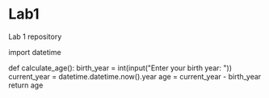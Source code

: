 # Lab1
Lab 1 repository

import datetime

def calculate_age():
    birth_year = int(input("Enter your birth year: "))
    current_year = datetime.datetime.now().year
    age = current_year - birth_year
    return age
